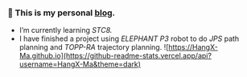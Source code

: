 ### 🚀 This is my personal [blog](https://HangX-Ma.github.io). 
- I’m currently learning _STC8._
- I have finished a project using _ELEPHANT P3_ robot to do _JPS_ path planning and _TOPP-RA_ trajectory planning.
![https://HangX-Ma.github.io](https://github-readme-stats.vercel.app/api?username=HangX-Ma&theme=dark) 


<!--
**HangX-Ma/HangX-Ma** is a ✨ _special_ ✨ repository because its `README.md` (this file) appears on your GitHub profile.

Here are some ideas to get you started:

- 🔭 I’m currently working on ...
- 🌱 I’m currently learning ...
- 👯 I’m looking to collaborate on ...
- 🤔 I’m looking for help with ...
- 💬 Ask me about ...
- 📫 How to reach me: ...
- 😄 Pronouns: ...
- ⚡ Fun fact: ...
-->
